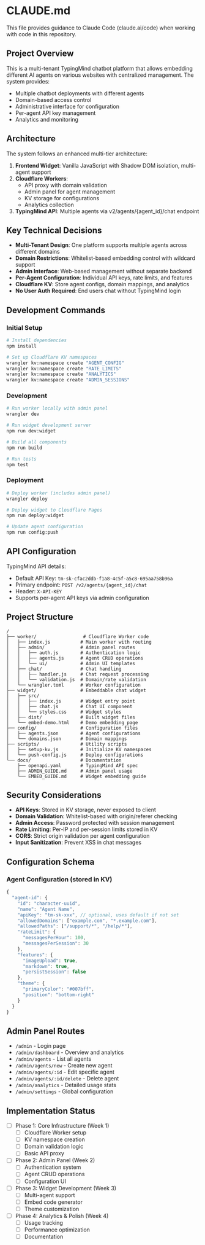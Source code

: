 # CLAUDE.md

This file provides guidance to Claude Code (claude.ai/code) when working with code in this repository.

## Project Overview

This is a multi-tenant TypingMind chatbot platform that allows embedding different AI agents on various websites with centralized management. The system provides:
- Multiple chatbot deployments with different agents
- Domain-based access control
- Administrative interface for configuration
- Per-agent API key management
- Analytics and monitoring

## Architecture

The system follows an enhanced multi-tier architecture:
1. **Frontend Widget**: Vanilla JavaScript with Shadow DOM isolation, multi-agent support
2. **Cloudflare Workers**: 
   - API proxy with domain validation
   - Admin panel for agent management
   - KV storage for configurations
   - Analytics collection
3. **TypingMind API**: Multiple agents via v2/agents/{agent_id}/chat endpoint

## Key Technical Decisions

- **Multi-Tenant Design**: One platform supports multiple agents across different domains
- **Domain Restrictions**: Whitelist-based embedding control with wildcard support
- **Admin Interface**: Web-based management without separate backend
- **Per-Agent Configuration**: Individual API keys, rate limits, and features
- **Cloudflare KV**: Store agent configs, domain mappings, and analytics
- **No User Auth Required**: End users chat without TypingMind login

## Development Commands

### Initial Setup
```bash
# Install dependencies
npm install

# Set up Cloudflare KV namespaces
wrangler kv:namespace create "AGENT_CONFIG"
wrangler kv:namespace create "RATE_LIMITS"
wrangler kv:namespace create "ANALYTICS"
wrangler kv:namespace create "ADMIN_SESSIONS"
```

### Development
```bash
# Run worker locally with admin panel
wrangler dev

# Run widget development server
npm run dev:widget

# Build all components
npm run build

# Run tests
npm test
```

### Deployment
```bash
# Deploy worker (includes admin panel)
wrangler deploy

# Deploy widget to Cloudflare Pages
npm run deploy:widget

# Update agent configuration
npm run config:push
```

## API Configuration

TypingMind API details:
- Default API Key: `tm-sk-cfac2ddb-f1a8-4c5f-a5c8-695aa758b96a`
- Primary endpoint: `POST /v2/agents/{agent_id}/chat`
- Header: `X-API-KEY`
- Supports per-agent API keys via admin configuration

## Project Structure

```
/
├── worker/                 # Cloudflare Worker code
│   ├── index.js           # Main worker with routing
│   ├── admin/             # Admin panel routes
│   │   ├── auth.js        # Authentication logic
│   │   ├── agents.js      # Agent CRUD operations
│   │   └── ui/            # Admin UI templates
│   ├── chat/              # Chat handling
│   │   ├── handler.js     # Chat request processing
│   │   └── validation.js  # Domain/rate validation
│   └── wrangler.toml      # Worker configuration
├── widget/                # Embeddable chat widget
│   ├── src/              
│   │   ├── index.js       # Widget entry point
│   │   ├── chat.js        # Chat UI component
│   │   └── styles.css     # Widget styles
│   ├── dist/              # Built widget files
│   └── embed-demo.html    # Demo embedding page
├── config/                # Configuration files
│   ├── agents.json        # Agent configurations
│   └── domains.json       # Domain mappings
├── scripts/               # Utility scripts
│   ├── setup-kv.js        # Initialize KV namespaces
│   └── push-config.js     # Deploy configurations
└── docs/                  # Documentation
    ├── openapi.yaml       # TypingMind API spec
    ├── ADMIN_GUIDE.md     # Admin panel usage
    └── EMBED_GUIDE.md     # Widget embedding guide
```

## Security Considerations

- **API Keys**: Stored in KV storage, never exposed to client
- **Domain Validation**: Whitelist-based with origin/referer checking
- **Admin Access**: Password protected with session management
- **Rate Limiting**: Per-IP and per-session limits stored in KV
- **CORS**: Strict origin validation per agent configuration
- **Input Sanitization**: Prevent XSS in chat messages

## Configuration Schema

### Agent Configuration (stored in KV)
```javascript
{
  "agent-id": {
    "id": "character-uuid",
    "name": "Agent Name",
    "apiKey": "tm-sk-xxx", // optional, uses default if not set
    "allowedDomains": ["example.com", "*.example.com"],
    "allowedPaths": ["/support/*", "/help/*"],
    "rateLimit": {
      "messagesPerHour": 100,
      "messagesPerSession": 30
    },
    "features": {
      "imageUpload": true,
      "markdown": true,
      "persistSession": false
    },
    "theme": {
      "primaryColor": "#007bff",
      "position": "bottom-right"
    }
  }
}
```

## Admin Panel Routes

- `/admin` - Login page
- `/admin/dashboard` - Overview and analytics
- `/admin/agents` - List all agents
- `/admin/agents/new` - Create new agent
- `/admin/agents/:id` - Edit specific agent
- `/admin/agents/:id/delete` - Delete agent
- `/admin/analytics` - Detailed usage stats
- `/admin/settings` - Global configuration

## Implementation Status

- [ ] Phase 1: Core Infrastructure (Week 1)
  - [ ] Cloudflare Worker setup
  - [ ] KV namespace creation
  - [ ] Domain validation logic
  - [ ] Basic API proxy
- [ ] Phase 2: Admin Panel (Week 2)
  - [ ] Authentication system
  - [ ] Agent CRUD operations
  - [ ] Configuration UI
- [ ] Phase 3: Widget Development (Week 3)
  - [ ] Multi-agent support
  - [ ] Embed code generator
  - [ ] Theme customization
- [ ] Phase 4: Analytics & Polish (Week 4)
  - [ ] Usage tracking
  - [ ] Performance optimization
  - [ ] Documentation